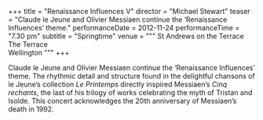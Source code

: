 +++
title = "Renaissance Influences V"
director = "Michael Stewart"
teaser = "Claude le Jeune and Olivier Messiaen continue the ‘Renaissance Influences’ theme."
performanceDate = 2012-11-24
performanceTime = "7.30 pm"
subtitle = "Springtime"
venue = """
St Andrews on the Terrace  
The Terrace  
Wellington
"""
+++

Claude le Jeune and Olivier Messiaen continue the ‘Renaissance Influences’ theme. The rhythmic detail and structure found in the delightful chansons of le Jeune’s collection *Le Printemps* directly inspired Messiaen’s *Cinq rechants*, the last of his trilogy of works celebrating the myth of Tristan and Isolde. This concert acknowledges the 20th anniversary of Messiaen’s death in 1992.
